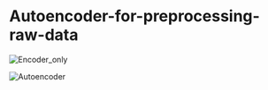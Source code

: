 # Autoencoder-for-preprocessing-raw-data

![Encoder_only](https://user-images.githubusercontent.com/56172862/178455673-0a3946eb-86c4-47b2-b80a-257b2022723b.png)

![Autoencoder](https://user-images.githubusercontent.com/56172862/178455702-f9e375c5-b3f5-485e-a01f-8d6982b58557.png)
